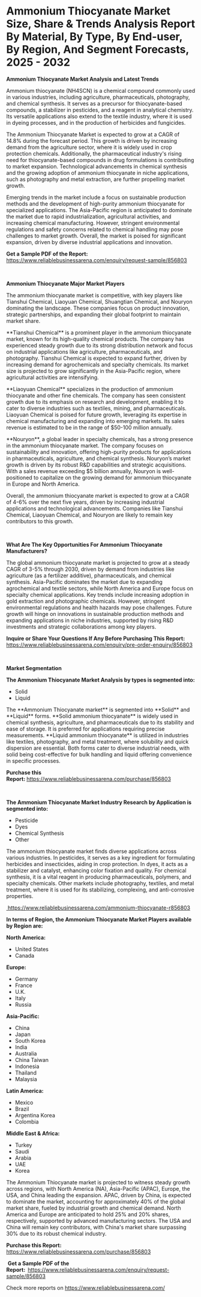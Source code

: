 <p><h1>Ammonium Thiocyanate Market Size, Share & Trends Analysis Report By Material, By Type, By End-user, By Region, And Segment Forecasts, 2025 - 2032</h1></p><p><strong>Ammonium Thiocyanate Market Analysis and Latest Trends</strong></p>
<p><p>Ammonium thiocyanate (NH4SCN) is a chemical compound commonly used in various industries, including agriculture, pharmaceuticals, photography, and chemical synthesis. It serves as a precursor for thiocyanate-based compounds, a stabilizer in pesticides, and a reagent in analytical chemistry. Its versatile applications also extend to the textile industry, where it is used in dyeing processes, and in the production of herbicides and fungicides.</p><p>The Ammonium Thiocyanate Market is expected to grow at a CAGR of 14.8% during the forecast period. This growth is driven by increasing demand from the agriculture sector, where it is widely used in crop protection chemicals. Additionally, the pharmaceutical industry's rising need for thiocyanate-based compounds in drug formulations is contributing to market expansion. Technological advancements in chemical synthesis and the growing adoption of ammonium thiocyanate in niche applications, such as photography and metal extraction, are further propelling market growth.</p><p>Emerging trends in the market include a focus on sustainable production methods and the development of high-purity ammonium thiocyanate for specialized applications. The Asia-Pacific region is anticipated to dominate the market due to rapid industrialization, agricultural activities, and increasing chemical manufacturing. However, stringent environmental regulations and safety concerns related to chemical handling may pose challenges to market growth. Overall, the market is poised for significant expansion, driven by diverse industrial applications and innovation.</p></p>
<p><strong>Get a Sample PDF of the Report:&nbsp;</strong> <a href="https://www.reliablebusinessarena.com/enquiry/request-sample/856803?utm_campaign=1948&utm_medium=2&utm_source=Github&utm_content=ia&utm_term=26012025&utm_id=ammonium-thiocyanate">https://www.reliablebusinessarena.com/enquiry/request-sample/856803</a></p>
<p>&nbsp;</p>
<p><strong>Ammonium Thiocyanate Major Market Players</strong></p>
<p><p>The ammonium thiocyanate market is competitive, with key players like Tianshui Chemical, Liaoyuan Chemical, Shuangtian Chemical, and Nouryon dominating the landscape. These companies focus on product innovation, strategic partnerships, and expanding their global footprint to maintain market share.</p><p>**Tianshui Chemical** is a prominent player in the ammonium thiocyanate market, known for its high-quality chemical products. The company has experienced steady growth due to its strong distribution network and focus on industrial applications like agriculture, pharmaceuticals, and photography. Tianshui Chemical is expected to expand further, driven by increasing demand for agrochemicals and specialty chemicals. Its market size is projected to grow significantly in the Asia-Pacific region, where agricultural activities are intensifying.</p><p>**Liaoyuan Chemical** specializes in the production of ammonium thiocyanate and other fine chemicals. The company has seen consistent growth due to its emphasis on research and development, enabling it to cater to diverse industries such as textiles, mining, and pharmaceuticals. Liaoyuan Chemical is poised for future growth, leveraging its expertise in chemical manufacturing and expanding into emerging markets. Its sales revenue is estimated to be in the range of $50-100 million annually.</p><p>**Nouryon**, a global leader in specialty chemicals, has a strong presence in the ammonium thiocyanate market. The company focuses on sustainability and innovation, offering high-purity products for applications in pharmaceuticals, agriculture, and chemical synthesis. Nouryon’s market growth is driven by its robust R&D capabilities and strategic acquisitions. With a sales revenue exceeding $5 billion annually, Nouryon is well-positioned to capitalize on the growing demand for ammonium thiocyanate in Europe and North America.</p><p>Overall, the ammonium thiocyanate market is expected to grow at a CAGR of 4-6% over the next five years, driven by increasing industrial applications and technological advancements. Companies like Tianshui Chemical, Liaoyuan Chemical, and Nouryon are likely to remain key contributors to this growth.</p></p>
<p>&nbsp;</p>
<p><strong>What Are The Key Opportunities For Ammonium Thiocyanate Manufacturers?</strong></p>
<p><p>The global ammonium thiocyanate market is projected to grow at a steady CAGR of 3-5% through 2030, driven by demand from industries like agriculture (as a fertilizer additive), pharmaceuticals, and chemical synthesis. Asia-Pacific dominates the market due to expanding agrochemical and textile sectors, while North America and Europe focus on specialty chemical applications. Key trends include increasing adoption in gold extraction and photographic chemicals. However, stringent environmental regulations and health hazards may pose challenges. Future growth will hinge on innovations in sustainable production methods and expanding applications in niche industries, supported by rising R&D investments and strategic collaborations among key players.</p></p>
<p><strong>Inquire or Share Your Questions If Any Before Purchasing This Report:</strong> <a href="https://www.reliablebusinessarena.com/enquiry/pre-order-enquiry/856803?utm_campaign=1948&utm_medium=2&utm_source=Github&utm_content=ia&utm_term=26012025&utm_id=ammonium-thiocyanate">https://www.reliablebusinessarena.com/enquiry/pre-order-enquiry/856803</a></p>
<p>&nbsp;</p>
<p><strong>Market Segmentation</strong></p>
<p><strong>The Ammonium Thiocyanate Market Analysis by types is segmented into:</strong></p>
<p><ul><li>Solid</li><li>Liquid</li></ul></p>
<p><p>The **Ammonium Thiocyanate market** is segmented into **Solid** and **Liquid** forms. **Solid ammonium thiocyanate** is widely used in chemical synthesis, agriculture, and pharmaceuticals due to its stability and ease of storage. It is preferred for applications requiring precise measurements. **Liquid ammonium thiocyanate** is utilized in industries like textiles, photography, and metal treatment, where solubility and quick dispersion are essential. Both forms cater to diverse industrial needs, with solid being cost-effective for bulk handling and liquid offering convenience in specific processes.</p></p>
<p><strong>Purchase this Report:&nbsp;</strong><a href="https://www.reliablebusinessarena.com/purchase/856803?utm_campaign=1948&utm_medium=2&utm_source=Github&utm_content=ia&utm_term=26012025&utm_id=ammonium-thiocyanate">https://www.reliablebusinessarena.com/purchase/856803</a></p>
<p>&nbsp;</p>
<p><strong>The Ammonium Thiocyanate Market Industry Research by Application is segmented into:</strong></p>
<p><ul><li>Pesticide</li><li>Dyes</li><li>Chemical Synthesis</li><li>Other</li></ul></p>
<p><p>The ammonium thiocyanate market finds diverse applications across various industries. In pesticides, it serves as a key ingredient for formulating herbicides and insecticides, aiding in crop protection. In dyes, it acts as a stabilizer and catalyst, enhancing color fixation and quality. For chemical synthesis, it is a vital reagent in producing pharmaceuticals, polymers, and specialty chemicals. Other markets include photography, textiles, and metal treatment, where it is used for its stabilizing, complexing, and anti-corrosive properties.</p></p>
<p><a href="https://www.reliablebusinessarena.com/ammonium-thiocyanate-r856803?utm_campaign=1948&utm_medium=2&utm_source=Github&utm_content=ia&utm_term=26012025&utm_id=ammonium-thiocyanate">&nbsp;https://www.reliablebusinessarena.com/ammonium-thiocyanate-r856803</a></p>
<p><strong>In terms of Region, the Ammonium Thiocyanate Market Players available by Region are:</strong></p>
<p>
    <p> <strong> North America: </strong>
        <ul>
            <li>United States</li>
            <li>Canada</li>
        </ul>
        </p> 
    <p> <strong> Europe: </strong>
        <ul>
            <li>Germany</li>
            <li>France</li>
            <li>U.K.</li>
            <li>Italy</li>
            <li>Russia</li>
        </ul>
        </p> 
    <p> <strong> Asia-Pacific: </strong>
        <ul>
            <li>China</li>
            <li>Japan</li>
            <li>South Korea</li>
            <li>India</li>
            <li>Australia</li>
            <li>China Taiwan</li>
            <li>Indonesia</li>
            <li>Thailand</li>
            <li>Malaysia</li>
        </ul>
        </p> 
    <p> <strong> Latin America: </strong>
        <ul>
            <li>Mexico</li>
            <li>Brazil</li>
            <li>Argentina Korea</li>
            <li>Colombia</li>
        </ul>
        </p> 
    <p> <strong> Middle East & Africa: </strong>
        <ul>
            <li>Turkey</li>
            <li>Saudi</li>
            <li>Arabia</li>
            <li>UAE</li>
            <li>Korea</li>
        </ul>
    </p>
    </p>
<p><p>The Ammonium Thiocyanate market is projected to witness steady growth across regions, with North America (NA), Asia-Pacific (APAC), Europe, the USA, and China leading the expansion. APAC, driven by China, is expected to dominate the market, accounting for approximately 40% of the global market share, fueled by industrial growth and chemical demand. North America and Europe are anticipated to hold 25% and 20% shares, respectively, supported by advanced manufacturing sectors. The USA and China will remain key contributors, with China's market share surpassing 30% due to its robust chemical industry.</p></p>
<p><strong>Purchase this Report: </strong><a href="https://www.reliablebusinessarena.com/purchase/856803?utm_campaign=1948&utm_medium=2&utm_source=Github&utm_content=ia&utm_term=26012025&utm_id=ammonium-thiocyanate">https://www.reliablebusinessarena.com/purchase/856803</a></p>
<p>&nbsp;<strong>Get a Sample PDF of the Report:&nbsp;&nbsp;</strong><a href="https://www.reliablebusinessarena.com/enquiry/request-sample/856803?utm_campaign=1948&utm_medium=2&utm_source=Github&utm_content=ia&utm_term=26012025&utm_id=ammonium-thiocyanate">https://www.reliablebusinessarena.com/enquiry/request-sample/856803</a></p>
<p><strong></strong></p>
<p>Check more reports on <a href="https://www.reliablebusinessarena.com/?utm_campaign=1948&utm_medium=2&utm_source=Github&utm_content=ia&utm_term=26012025&utm_id=ammonium-thiocyanate">https://www.reliablebusinessarena.com/</a></p>